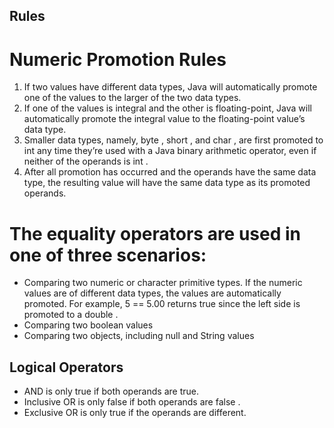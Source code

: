 ## Rules

# Numeric Promotion Rules
1. If two values have different data types, Java will automatically  promote one of the values to the larger of the two data types.
2. If one of the values is integral and the other is floating-point, Java will automatically promote the integral value to the floating-point value’s data type. 
3. Smaller data types, namely, byte , short , and char , are first promoted to int any time they’re used with a Java binary arithmetic operator, even if neither of the operands is int .
4. After all promotion has occurred and the operands have the same data type, the resulting value will have the same data type as its promoted operands.

# The equality operators are used in one of three scenarios:
- Comparing two numeric or character primitive types. If the numeric values are of different data types, the values are automatically promoted. For example, 5 == 5.00 returns true since the left side is promoted to a double .
- Comparing two boolean values
- Comparing two objects, including null and String values

## Logical Operators
- AND is only true if both operands are true.
- Inclusive OR is only false if both operands are false .
- Exclusive OR is only true if the operands are different.

